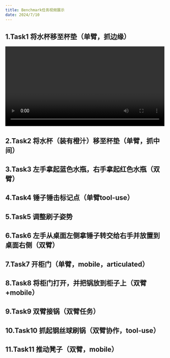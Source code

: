 ```yaml
---
title: Benchmark任务视频展示
date: 2024/7/10
---
```

## 1.Task1 将水杯移至杯垫（单臂，抓边缘）
<video width="500" height="250" controls="controls">
  <source src="./vedio/pick_empty_cup_top.mp4" type="video/mp4">
  <source src="./vedio/pick_empty_cup_left.mp4" type="video/mp4">
</video>


## 2.Task2 将水杯（装有橙汁）移至杯垫（单臂，抓中间）


## 3.Task3 左手拿起蓝色水瓶，右手拿起红色水瓶（双臂）


## 4.Task4 锤子锤击标记点（单臂tool-use）


## 5.Task5 调整刷子姿势


## 6.Task6 左手从桌面左侧拿锤子转交给右手并放置到桌面右侧（双臂）


## 7.Task7 开柜门（单臂，mobile，articulated）


## 8.Task8 将柜门打开，并把锅放到柜子上（双臂+mobile）

## 9.Task9 双臂接锅（双臂任务）

## 10.Task10 抓起钢丝球刷锅（双臂协作，tool-use）

## 11.Task11 推动凳子（双臂，mobile）


